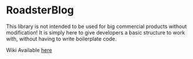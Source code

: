 # RoadsterBlog

This library is not intended to be used for big commercial products without modification! It is simply here to give developers a basic structure to work with, without having to write boilerplate code.

Wiki Available [here](https://github.com/daryl-cecile/RoadsterBlog/wiki)